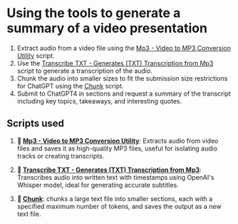 # Using the tools to generate a summary of a video presentation

1. Extract audio from a video file using the [Mp3 - Video to MP3 Conversion Utility](services/mp3/mp3_README.md) script.
2. Use the [Transcribe TXT - Generates (TXT) Transcription from Mp3](services/transcribe/transcribeTXT_README.md) script to generate a transcription of the audio.
3. Chunk the audio into smaller sizes to fit the submission size restrictions for ChatGPT using the [Chunk](services/chunk/chunk_README.md) script.
4. Submit to ChatGPT4 in sections and request a summary of the transcript including key topics, takeaways, and interesting quotes.

## Scripts used

1. **🎵 [Mp3 - Video to MP3 Conversion Utility](services/mp3/mp3_README.md)**: Extracts audio from video files and saves it as high-quality MP3 files, useful for isolating audio tracks or creating transcripts.

2. **📝 [Transcribe TXT - Generates (TXT) Transcription from Mp3](services/transcribe/transcribeTXT_README.md)**: Transcribes audio into written text with timestamps using OpenAI's Whisper model, ideal for generating accurate subtitles.

3. **📄 [Chunk](services/chunk/chunk_README.md)**: chunks a large text file into smaller sections, each with a specified maximum number of tokens, and saves the output as a new text file.